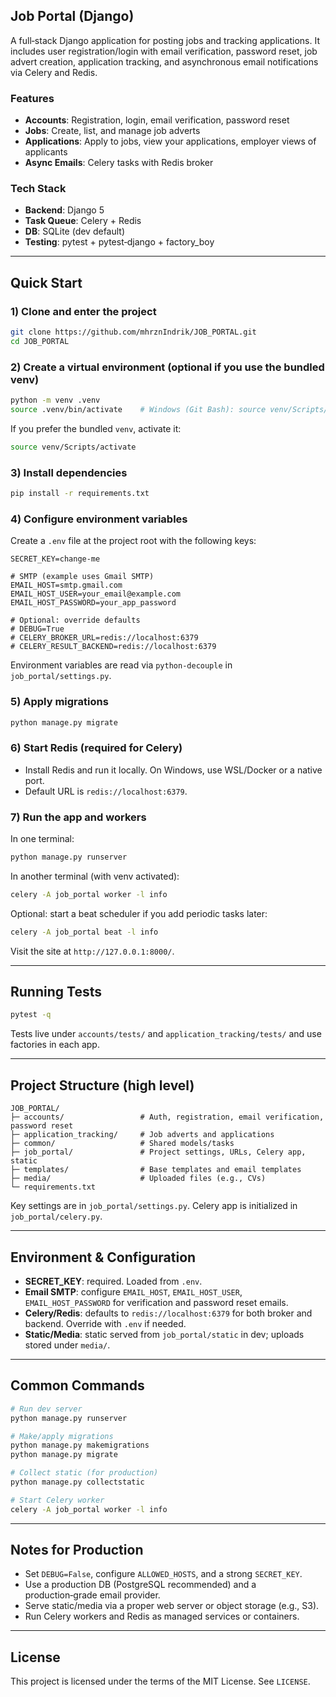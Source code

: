 ## Job Portal (Django)

A full‑stack Django application for posting jobs and tracking applications. It includes user registration/login with email verification, password reset, job advert creation, application tracking, and asynchronous email notifications via Celery and Redis.

### Features

- **Accounts**: Registration, login, email verification, password reset
- **Jobs**: Create, list, and manage job adverts
- **Applications**: Apply to jobs, view your applications, employer views of applicants
- **Async Emails**: Celery tasks with Redis broker

### Tech Stack

- **Backend**: Django 5
- **Task Queue**: Celery + Redis
- **DB**: SQLite (dev default)
- **Testing**: pytest + pytest‑django + factory_boy

---

## Quick Start

### 1) Clone and enter the project

```bash
git clone https://github.com/mhrznIndrik/JOB_PORTAL.git
cd JOB_PORTAL
```

### 2) Create a virtual environment (optional if you use the bundled venv)

```bash
python -m venv .venv
source .venv/bin/activate    # Windows (Git Bash): source venv/Scripts/activate or .venv/Scripts/activate
```

If you prefer the bundled `venv`, activate it:

```bash
source venv/Scripts/activate
```

### 3) Install dependencies

```bash
pip install -r requirements.txt
```

### 4) Configure environment variables

Create a `.env` file at the project root with the following keys:

```dotenv
SECRET_KEY=change-me

# SMTP (example uses Gmail SMTP)
EMAIL_HOST=smtp.gmail.com
EMAIL_HOST_USER=your_email@example.com
EMAIL_HOST_PASSWORD=your_app_password

# Optional: override defaults
# DEBUG=True
# CELERY_BROKER_URL=redis://localhost:6379
# CELERY_RESULT_BACKEND=redis://localhost:6379
```

Environment variables are read via `python-decouple` in `job_portal/settings.py`.

### 5) Apply migrations

```bash
python manage.py migrate
```

### 6) Start Redis (required for Celery)

- Install Redis and run it locally. On Windows, use WSL/Docker or a native port.
- Default URL is `redis://localhost:6379`.

### 7) Run the app and workers

In one terminal:

```bash
python manage.py runserver
```

In another terminal (with venv activated):

```bash
celery -A job_portal worker -l info
```

Optional: start a beat scheduler if you add periodic tasks later:

```bash
celery -A job_portal beat -l info
```

Visit the site at `http://127.0.0.1:8000/`.

---

## Running Tests

```bash
pytest -q
```

Tests live under `accounts/tests/` and `application_tracking/tests/` and use factories in each app.

---

## Project Structure (high level)

```
JOB_PORTAL/
├─ accounts/                 # Auth, registration, email verification, password reset
├─ application_tracking/     # Job adverts and applications
├─ common/                   # Shared models/tasks
├─ job_portal/               # Project settings, URLs, Celery app, static
├─ templates/                # Base templates and email templates
├─ media/                    # Uploaded files (e.g., CVs)
└─ requirements.txt
```

Key settings are in `job_portal/settings.py`. Celery app is initialized in `job_portal/celery.py`.

---

## Environment & Configuration

- **SECRET_KEY**: required. Loaded from `.env`.
- **Email SMTP**: configure `EMAIL_HOST`, `EMAIL_HOST_USER`, `EMAIL_HOST_PASSWORD` for verification and password reset emails.
- **Celery/Redis**: defaults to `redis://localhost:6379` for both broker and backend. Override with `.env` if needed.
- **Static/Media**: static served from `job_portal/static` in dev; uploads stored under `media/`.

---

## Common Commands

```bash
# Run dev server
python manage.py runserver

# Make/apply migrations
python manage.py makemigrations
python manage.py migrate

# Collect static (for production)
python manage.py collectstatic

# Start Celery worker
celery -A job_portal worker -l info
```

---

## Notes for Production

- Set `DEBUG=False`, configure `ALLOWED_HOSTS`, and a strong `SECRET_KEY`.
- Use a production DB (PostgreSQL recommended) and a production‑grade email provider.
- Serve static/media via a proper web server or object storage (e.g., S3).
- Run Celery workers and Redis as managed services or containers.

---

## License

This project is licensed under the terms of the MIT License. See `LICENSE`.
